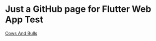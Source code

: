 # Just a GitHub page for Flutter Web App Test
[Cows And Bulls](https://github.com/Nikolaiko/cows-bulls-game)
